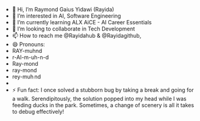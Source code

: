 - 👋 Hi, I’m Raymond Gaius Yidawi (Rayida)
- 👀 I’m interested in AI, Software Engineering 
- 🌱 I’m currently learning ALX AiCE - AI Career Essentials
- 💞️ I’m looking to collaborate in Tech Development 
- 📫 How to reach me  @Rayidahub & @Rayidagithub, 
- 😄 Pronouns:
- RAY-muhnd
- r-AI-m-uh-n-d
- Ray-mond
- ray-mond
- rey-muh nd
- 
- ⚡ Fun fact: I once solved a stubborn bug by taking a break and going for a walk. Serendipitously, the solution popped into my head while I was feeding ducks in the park. Sometimes, a change of scenery is all it takes to debug effectively!

<!---
Rayidagithub/Rayidagithub is a ✨ special ✨ repository because its `README.md` (this file) appears on your GitHub profile.
You can click the Preview link to take a look at your changes.
--->
